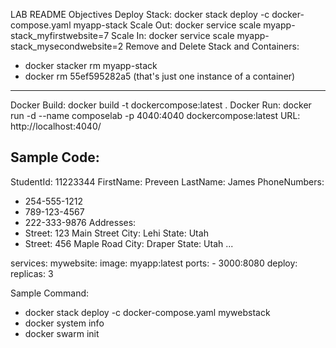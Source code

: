 LAB README Objectives
Deploy Stack: docker stack deploy -c docker-compose.yaml  myapp-stack
Scale Out: docker service scale myapp-stack_myfirstwebsite=7
Scale In: docker service scale myapp-stack_mysecondwebsite=2
Remove and Delete Stack and Containers:
- docker stacker rm myapp-stack 
- docker rm 55ef595282a5 (that's just one instance of a container)

-------------------------------------------------------------------------------------------

Docker Build: docker build -t dockercompose:latest .
Docker Run: docker run -d --name composelab -p 4040:4040 dockercompose:latest
URL: http://localhost:4040/

Sample Code:
---
StudentId: 11223344
FirstName: Preveen
LastName:  James
PhoneNumbers:
  - 254-555-1212
  - 789-123-4567
  - 222-333-9876
Addresses:
  - Street: 123 Main Street
     City: Lehi
     State: Utah
  - Street: 456 Maple Road
     City: Draper
     State: Utah
...

services:
	 	mywebsite:
			image: myapp:latest
			ports: 
				- 3000:8080
			deploy:
				replicas: 3


Sample Command: 
- docker stack deploy -c docker-compose.yaml  mywebstack
- docker system info
- docker swarm init


